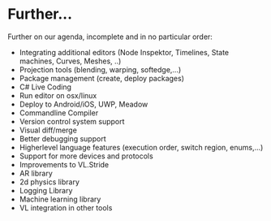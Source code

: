 # Further...

Further on our agenda, incomplete and in no particular order:
* Integrating additional editors (Node Inspektor, Timelines, State machines, Curves, Meshes, ..)
* Projection tools (blending, warping, softedge,...)
* Package management (create, deploy packages)
* C# Live Coding
* Run editor on osx/linux
* Deploy to Android/iOS, UWP, Meadow
* Commandline Compiler
* Version control system support
* Visual diff/merge
* Better debugging support
* Higherlevel language features (execution order, switch region, enums,...)
* Support for more devices and protocols
* Improvements to VL.Stride
* AR library
* 2d physics library
* Logging Library
* Machine learning library
* VL integration in other tools
